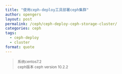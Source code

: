 ```yaml
---
title: "使用ceph-deploy工具部署ceph集群"
author: opengers
layout: post
permalink: /ceph/ceph-deploy-ceph-storage-cluster/
categories: ceph
tags:
  - ceph-deploy
  - cluster
format: quote
---
```


><small>系统centos7.2  
ceph版本 ceph version 10.2.2</small>
